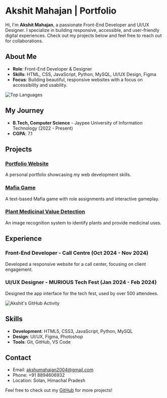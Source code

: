 # Akshit Mahajan | Portfolio

Hi, I'm **Akshit Mahajan**, a passionate Front-End Developer and UI/UX Designer. I specialize in building responsive, accessible, and user-friendly digital experiences. Check out my projects below and feel free to reach out for collaborations.

## About Me

- **Role**: Front-End Developer & Designer
- **Skills**: HTML, CSS, JavaScript, Python, MySQL, UI/UX Design, Figma
- **Focus**: Building beautiful, responsive websites with a focus on accessibility and usability.

![Top Languages](https://github-readme-stats.vercel.app/api/top-langs/?username=Akshit2004&layout=compact)


## My Journey

- **B.Tech, Computer Science** - Jaypee University of Information Technology (2022 - Present)
- **CGPA**: 7.1

## Projects

### [Portfolio Website](https://akshit-mahajan.netlify.app)
A personal portfolio showcasing my web development skills.

### [Mafia Game](https://mafiamystry.netlify.app)
A text-based Mafia game with role assignments and interactive gameplay.

### [Plant Medicinal Value Detection](https://pmvd.netlify.app)
An image recognition system to identify plants and provide medicinal uses.

## Experience

### Front-End Developer - Call Centre (Oct 2024 - Nov 2024)
Developed a responsive website for a call center, focusing on client engagement.

### UI/UX Designer - MURIOUS Tech Fest (Jan 2024 - Feb 2024)
Designed the app interface for the tech fest, used by over 500 attendees.

![Akshit's GitHub Activity](https://activity-graph.herokuapp.com/graph?username=Akshit2004&theme=dracula)


## Skills

- **Development**: HTML5, CSS3, JavaScript, Python, MySQL
- **Design**: UI/UX, Figma, Photoshop
- **Tools**: Git, GitHub, VS Code

## Contact

- Email: akshumahajan2004@gmail.com
- Phone: +91 8894606932
- Location: Solan, Himachal Pradesh

Feel free to check out my [GitHub](https://github.com/akshit-mahajan) for more projects!
